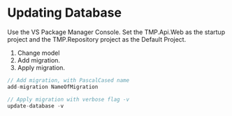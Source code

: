 # Updating Database

Use the VS Package Manager Console. Set the TMP.Api.Web as the startup project and the TMP.Repository project as the Default Project.

1. Change model
2. Add migration.
3. Apply migration.

```c
// Add migration, with PascalCased name
add-migration NameOfMigration

// Apply migration with verbose flag -v
update-database -v
```
